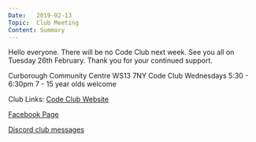 ```yaml
---
Date:   2019-02-13
Topic:  Club Meeting
Content: Summary
---
```

Hello everyone.
There will be no Code Club next week. See you all on Tuesday 26th February. Thank you for your continued support.

Curborough Community Centre
WS13 7NY
Code Club
Wednesdays 5:30 - 6:30pm
7 - 15 year olds welcome

Club Links:
[Code Club Website](https://lichfield-code-club.github.io/)

[Facebook Page](https://www.facebook.com/LichfieldCoders)

[Discord club messages](https://discord.gg/szz6xGK)
